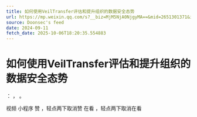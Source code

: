 ```yaml
---
title: 如何使用VeilTransfer评估和提升组织的数据安全态势
url: https://mp.weixin.qq.com/s?__biz=MjM5NjA0NjgyMA==&mid=2651301371&idx=4&sn=d20639903ca6f2a2a99c127a6339d201
source: Doonsec's feed
date: 2024-09-11
fetch_date: 2025-10-06T18:20:35.554883
---
```


# 如何使用VeilTransfer评估和提升组织的数据安全态势

：
，
。

视频
小程序
赞
，轻点两下取消赞
在看
，轻点两下取消在看